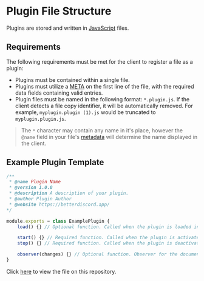 # Plugin File Structure
Plugins are stored and written in [JavaScript](https://developer.mozilla.org/en-US/docs/Web/JavaScript) files. 

## Requirements

The following requirements must be met for the client to register a file as a plugin:
- Plugins must be contained within a single file.
- Plugins must utilize a [META](todo) on the first line of the file, with the required data fields containing valid entries.
- Plugin files must be named in the following format: `*.plugin.js`. If the client detects a file copy identifier, it will be automatically removed. For example, `myplugin.plugin (1).js` would be truncated to `myplugin.plugin.js`.
> The `*` character may contain any name in it's place, however the `@name` field in your file's [metadata](todo) will determine the name displayed in the client.

## Example Plugin Template

```js
/**
 * @name Plugin Name
 * @version 1.0.0
 * @description A description of your plugin.
 * @author Plugin Author
 * @website https://betterdiscord.app/
*/

module.exports = class ExamplePlugin {
    load() {} // Optional function. Called when the plugin is loaded in to memory

    start() {} // Required function. Called when the plugin is activated (including after reloads)
    stop() {} // Required function. Called when the plugin is deactivated

    observer(changes) {} // Optional function. Observer for the document.
}
```

Click [here](https://github.com/BetterDiscord/Documentation/blob/main/examples/example.plugin.js) to view the file on this repository.
